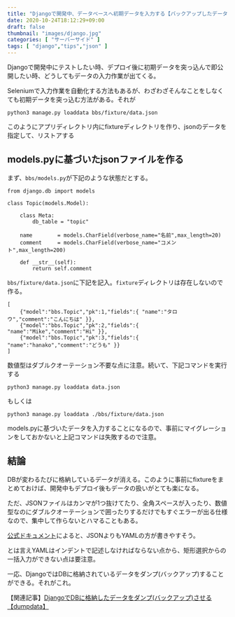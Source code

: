```yaml
---
title: "Djangoで開発中、データベースへ初期データを入力する【バックアップしたデータをloaddataコマンドでリストア】"
date: 2020-10-24T18:12:29+09:00
draft: false
thumbnail: "images/django.jpg"
categories: [ "サーバーサイド" ]
tags: [ "django","tips","json" ]
---
```


Djangoで開発中にテストしたい時、デプロイ後に初期データを突っ込んで即公開したい時、どうしてもデータの入力作業が出てくる。

Seleniumで入力作業を自動化する方法もあるが、わざわざそんなことをしなくても初期データを突っ込む方法がある。それが

    python3 manage.py loaddata bbs/fixture/data.json

このようにアプリディレクトリ内にfixtureディレクトリを作り、jsonのデータを指定して、リストアする

## models.pyに基づいたjsonファイルを作る

まず、`bbs/models.py`が下記のような状態だとする。

    from django.db import models
    
    class Topic(models.Model):
    
        class Meta:
            db_table = "topic"
    
        name        = models.CharField(verbose_name="名前",max_length=20)
        comment     = models.CharField(verbose_name="コメント",max_length=200)
    
        def __str__(self):
            return self.comment


`bbs/fixture/data.json`に下記を記入。`fixture`ディレクトリは存在しないので作る。

    [
        {"model":"bbs.Topic","pk":1,"fields":{ "name":"タロウ","comment":"こんにちは" }}, 
        {"model":"bbs.Topic","pk":2,"fields":{ "name":"Mike","comment":"Hi" }}, 
        {"model":"bbs.Topic","pk":3,"fields":{ "name":"hanako","comment":"どうも" }}
    ]

数値型はダブルクオーテーション不要な点に注意。続いて、下記コマンドを実行する


    python3 manage.py loaddata data.json

もしくは

    python3 manage.py loaddata ./bbs/fixture/data.json


models.pyに基づいたデータを入力することになるので、事前にマイグレーションをしておかないと上記コマンドは失敗するので注意。

## 結論

DBが変わるたびに格納しているデータが消える。このように事前にfixtureをまとめておけば、開発中もデプロイ後もデータの扱いがとても楽になる。

ただ、JSONファイルはカンマが1つ抜けてたり、全角スペースが入ったり、数値型なのにダブルクオーテーションで囲ったりするだけでもすぐエラーが出る仕様なので、集中して作らないとハマることもある。

[公式ドキュメント](https://docs.djangoproject.com/en/3.1/howto/initial-data/)によると、JSONよりもYAMLの方が書きやすそう。


とは言えYAMLはインデントで記述しなければならない点から、矩形選択からの一括入力ができない点は要注意。


一応、DjangoではDBに格納されているデータをダンプ(バックアップ)することができる。それがこれ。

【関連記事】[DjangoでDBに格納したデータをダンプ(バックアップ)させる【dumpdata】](/post/django-dumpdata/)


